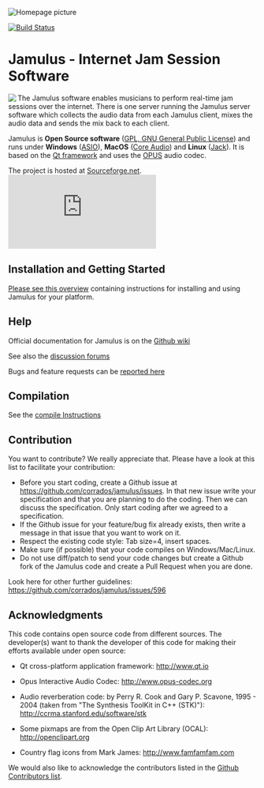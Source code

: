 ![Homepage picture](src/res/homepage/jamulusbannersmall.png)

[![Build Status](https://travis-ci.org/corrados/jamulus.svg?branch=master)](https://travis-ci.org/corrados/jamulus)

Jamulus - Internet Jam Session Software
=======================================
<img align="left" src="src/res/homepage/mediawikisidebarlogo.png"/>

The Jamulus software enables musicians to perform real-time jam sessions over the internet.
There is one server running the Jamulus server software which collects the audio data from
each Jamulus client, mixes the audio data and sends the mix back to each client.

Jamulus is __Open Source software__ ([GPL, GNU General Public License](http://www.gnu.org/licenses/gpl-2.0.html))
and runs under __Windows__ ([ASIO](http://www.steinberg.net)),
__MacOS__ ([Core Audio](https://developer.apple.com/documentation/coreaudio)) and
__Linux__ ([Jack](http://jackaudio.org)).
It is based on the [Qt framework](https://www.qt.io) and uses the [OPUS](http://www.opus-codec.org) audio codec.

The project is hosted at [Sourceforge.net](http://sourceforge.net/projects/llcon).
![Sourceforge logo](http://sflogo.sourceforge.net/sflogo.php?group_id=158367&amp;type=5)


Installation and Getting Started
--------------------------------

[Please see this overview](https://github.com/corrados/jamulus/wiki/Getting-Started) containing instructions for installing and using Jamulus for your platform.


Help
----

Official documentation for Jamulus is on the [Github wiki](https://github.com/corrados/jamulus/wiki)

See also the [discussion forums](https://sourceforge.net/p/llcon/discussion)

Bugs and feature requests can be [reported here](https://github.com/corrados/jamulus/issues)


Compilation
-----------

See the [compile Instructions](INSTALL.md) 


Contribution
------------

You want to contribute? We really appreciate that.
Please have a look at this list to facilitate your contribution:

* Before you start coding, create a Github issue at https://github.com/corrados/jamulus/issues. In that new issue write your specification and that you are planning to do the coding. Then we can discuss the specification. Only start coding after we agreed to a specification.
* If the Github issue for your feature/bug fix already exists, then write a message in that issue that you want to work on it.
* Respect the existing code style: Tab size=4, insert spaces.
* Make sure (if possible) that your code compiles on Windows/Mac/Linux.
* Do not use diff/patch to send your code changes but create a Github fork of the Jamulus code and create a Pull Request when you are done.

Look here for other further guidelines: https://github.com/corrados/jamulus/issues/596


Acknowledgments
---------------

This code contains open source code from different sources. The developer(s) want
to thank the developer of this code for making their efforts available under open
source:

- Qt cross-platform application framework: http://www.qt.io

- Opus Interactive Audio Codec: http://www.opus-codec.org

- Audio reverberation code: by Perry R. Cook and Gary P. Scavone, 1995 - 2004
  (taken from "The Synthesis ToolKit in C++ (STK)"):
  http://ccrma.stanford.edu/software/stk
  
- Some pixmaps are from the Open Clip Art Library (OCAL): http://openclipart.org

- Country flag icons from Mark James: http://www.famfamfam.com

We would also like to acknowledge the contributors listed in the
[Github Contributors list](https://github.com/corrados/jamulus/graphs/contributors).

